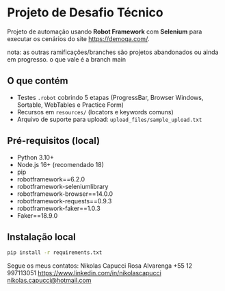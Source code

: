 # Projeto de Desafio Técnico

Projeto de automação usando **Robot Framework** com **Selenium** para executar os cenários do site https://demoqa.com/.

nota: as outras ramificações/branches são projetos abandonados ou ainda em progresso. o que vale é a branch main

## O que contém
- Testes `.robot` cobrindo 5 etapas (ProgressBar, Browser Windows, Sortable, WebTables e Practice Form)
- Recursos em `resources/` (locators e keywords comuns)
- Arquivo de suporte para upload: `upload_files/sample_upload.txt`

## Pré-requisitos (local)
- Python 3.10+
- Node.js 16+ (recomendado 18)
- pip
- robotframework==6.2.0
- robotframework-seleniumlibrary
- robotframework-browser==14.0.0
- robotframework-requests==0.9.3
- robotframework-faker==1.0.3
- Faker==18.9.0

## Instalação local
```bash
pip install -r requirements.txt
````

Segue os meus contatos:
Nikolas Capucci Rosa Alvarenga
+55 12 997113051
https://www.linkedin.com/in/nikolascapucci
nikolas.capucci@hotmail.com
